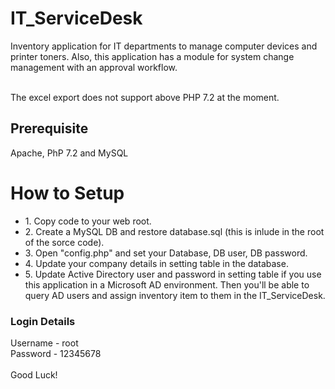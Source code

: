 # IT_ServiceDesk
Inventory application for IT departments to manage computer devices and printer toners. Also, this application has a module for system change management with an approval workflow.

<br />
The excel export does not support above PHP 7.2 at the moment.

<h2>Prerequisite</h2>
Apache, PhP 7.2 and MySQL

<h1>How to Setup</h1>
<ul>
<li>1. Copy code to your web root.</li>
<li>2. Create a MySQL DB and restore database.sql (this is inlude in the root of the sorce code).</li>
<li>3. Open "config.php" and set your Database, DB user, DB password.</li>
<li>4. Update your company details in setting table in the database.</li>
<li>5. Update Active Directory user and password in setting table if you use this application in a Microsoft AD environment.
Then you'll be able to query AD users and assign inventory item to them in the IT_ServiceDesk.</li>
</ul>

<h3>Login Details</h3>
Username - root <br />
Password - 12345678
<br /><br />
Good Luck!
